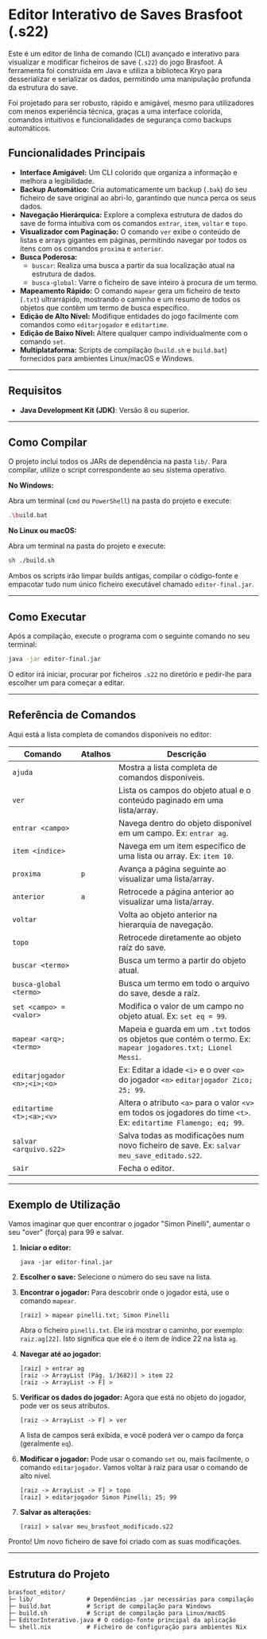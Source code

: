 

# Editor Interativo de Saves Brasfoot (.s22)

Este é um editor de linha de comando (CLI) avançado e interativo para visualizar e modificar ficheiros de save (`.s22`) do jogo Brasfoot. A ferramenta foi construída em Java e utiliza a biblioteca Kryo para desserializar e serializar os dados, permitindo uma manipulação profunda da estrutura do save.

Foi projetado para ser robusto, rápido e amigável, mesmo para utilizadores com menos experiência técnica, graças a uma interface colorida, comandos intuitivos e funcionalidades de segurança como backups automáticos.


## Funcionalidades Principais

  * **Interface Amigável:** Um CLI colorido que organiza a informação e melhora a legibilidade.
  * **Backup Automático:** Cria automaticamente um backup (`.bak`) do seu ficheiro de save original ao abri-lo, garantindo que nunca perca os seus dados.
  * **Navegação Hierárquica:** Explore a complexa estrutura de dados do save de forma intuitiva com os comandos `entrar`, `item`, `voltar` e `topo`.
  * **Visualizador com Paginação:** O comando `ver` exibe o conteúdo de listas e arrays gigantes em páginas, permitindo navegar por todos os itens com os comandos `proxima` e `anterior`.
  * **Busca Poderosa:**
      * `buscar`: Realiza uma busca a partir da sua localização atual na estrutura de dados.
      * `busca-global`: Varre o ficheiro de save inteiro à procura de um termo.
  * **Mapeamento Rápido:** O comando `mapear` gera um ficheiro de texto (`.txt`) ultrarrápido, mostrando o caminho e um resumo de todos os objetos que contêm um termo de busca específico.
  * **Edição de Alto Nível:** Modifique entidades do jogo facilmente com comandos como `editarjogador` e `editartime`.
  * **Edição de Baixo Nível:** Altere qualquer campo individualmente com o comando `set`.
  * **Multiplataforma:** Scripts de compilação (`build.sh` e `build.bat`) fornecidos para ambientes Linux/macOS e Windows.

-----

## Requisitos

  * **Java Development Kit (JDK)**: Versão 8 ou superior.

-----

## Como Compilar

O projeto inclui todos os JARs de dependência na pasta `lib/`. Para compilar, utilize o script correspondente ao seu sistema operativo.

**No Windows:**

Abra um terminal (`cmd` ou `PowerShell`) na pasta do projeto e execute:

```bash
.\build.bat
```

**No Linux ou macOS:**

Abra um terminal na pasta do projeto e execute:

```bash
sh ./build.sh
```

Ambos os scripts irão limpar builds antigas, compilar o código-fonte e empacotar tudo num único ficheiro executável chamado `editor-final.jar`.

-----

## Como Executar

Após a compilação, execute o programa com o seguinte comando no seu terminal:

```bash
java -jar editor-final.jar
```

O editor irá iniciar, procurar por ficheiros `.s22` no diretório e pedir-lhe para escolher um para começar a editar.

-----

## Referência de Comandos

Aqui está a lista completa de comandos disponíveis no editor:

| Comando                 | Atalhos | Descrição                                                                                             |
| ----------------------- | ------- | ----------------------------------------------------------------------------------------------------- |
| `ajuda`                 |         | Mostra a lista completa de comandos disponíveis.                                                     |
| `ver`                   |         | Lista os campos do objeto atual e o conteúdo paginado em uma lista/array.                       |
| `entrar <campo>`        |         | Navega dentro do objeto disponível em um campo. Ex: `entrar ag`.                                   |
| `item <índice>`         |         | Navega em um item específico de uma lista ou array. Ex: `item 10`.                                     |
| `proxima`               | `p`     | Avança a página seguinte ao visualizar uma lista/array.                                          |
| `anterior`              | `a`     | Retrocede a página anterior ao visualizar uma lista/array.                                        |
| `voltar`                |         | Volta ao objeto anterior na hierarquia de navegação.                                             |
| `topo`                  |         | Retrocede diretamente ao objeto raíz do save.                                                          |
| `buscar <termo>`        |         | Busca um termo a partir do objeto atual.                                                    |
| `busca-global <termo>`  |         | Busca um termo em todo o arquivo do save, desde a raíz.                                          |
| `set <campo> = <valor>` |         | Modifica o valor de um campo no objeto atual. Ex: `set eq = 99`.                                   |
| `mapear <arq>; <termo>` |         | Mapeia e guarda em um `.txt` todos os objetos que contém o termo. Ex: `mapear jogadores.txt; Lionel Messi`. |
| `editarjogador <n>;<i>;<o>` |     | Ex: Editar a idade `<i>` e o over `<o>` do jogador `<n>` `editarjogador Zico; 25; 99`.                 |
| `editartime <t>;<a>;<v>` |         | Altera o atributo `<a>` para o valor `<v>` em todos os jogadores do time `<t>`. Ex: `editartime Flamengo; eq; 99`. |
| `salvar <arquivo.s22>`  |         | Salva todas as modificações num novo ficheiro de save. Ex: `salvar meu_save_editado.s22`.             |
| `sair`                  |         | Fecha o editor.                                                                                       |

-----

## Exemplo de Utilização

Vamos imaginar que quer encontrar o jogador "Simon Pinelli", aumentar o seu "over" (força) para 99 e salvar.

1.  **Iniciar o editor:**

    ```
    java -jar editor-final.jar
    ```

2.  **Escolher o save:** Selecione o número do seu save na lista.

3.  **Encontrar o jogador:** Para descobrir onde o jogador está, use o comando `mapear`.

    ```
    [raiz] > mapear pinelli.txt; Simon Pinelli
    ```

    Abra o ficheiro `pinelli.txt`. Ele irá mostrar o caminho, por exemplo: `raiz.ag[22]`. Isto significa que ele é o item de índice 22 na lista `ag`.

4.  **Navegar até ao jogador:**

    ```
    [raiz] > entrar ag
    [raiz -> ArrayList (Pág. 1/3682)] > item 22
    [raiz -> ArrayList -> F] >
    ```

5.  **Verificar os dados do jogador:** Agora que está no objeto do jogador, pode ver os seus atributos.

    ```
    [raiz -> ArrayList -> F] > ver
    ```

    A lista de campos será exibida, e você poderá ver o campo da força (geralmente `eq`).

6.  **Modificar o jogador:** Pode usar o comando `set` ou, mais facilmente, o comando `editarjogador`. Vamos voltar à raiz para usar o comando de alto nível.

    ```
    [raiz -> ArrayList -> F] > topo
    [raiz] > editarjogador Simon Pinelli; 25; 99
    ```

7.  **Salvar as alterações:**

    ```
    [raiz] > salvar meu_brasfoot_modificado.s22
    ```

Pronto\! Um novo ficheiro de save foi criado com as suas modificações.

-----

## Estrutura do Projeto

```
brasfoot_editor/
├─ lib/               # Dependências .jar necessárias para compilação
├─ build.bat          # Script de compilação para Windows
├─ build.sh           # Script de compilação para Linux/macOS
├─ EditorInterativo.java # O código-fonte principal da aplicação
└─ shell.nix          # Ficheiro de configuração para ambientes Nix
```
